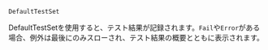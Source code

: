 ```
DefaultTestSet
```

DefaultTestSetを使用すると、テスト結果が記録されます。`Fail`や`Error`がある場合、例外は最後にのみスローされ、テスト結果の概要とともに表示されます。
